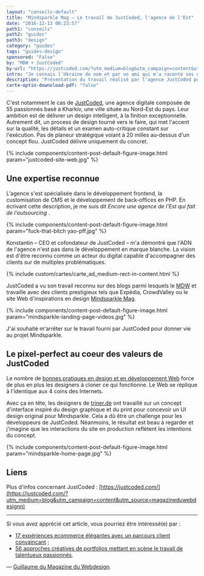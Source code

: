 ```yaml
---
layout: "conseils-default"
title: "Mindsparkle Mag – Le travail de JustCoded, l'agence de l'Est"
date: "2016-12-13 00:23:57"
path1: "conseils"
path2: "guides"
path3: "design"
category: "guides"
tags: "guides-design"
sponsored: "False"
by: "MDW + JustCoded"
by-url: "https://justcoded.com/?utm_medium=blog&utm_campaign=content&utm_source=magazineduwebdesign"
intro: "Je connais l'Ukraine de nom et par un ami qui m'a raconté ses nombreuses péripéties à Odessa – une belle ville bordée par la Mer Noire. Ce grand pays est le théâtre d'une renaissance créatives intense depuis la fin des années 2000. De nombreux acteurs du design et du développement Web sont établis en Ukraine. Il suffit de faire un tour sur Dribbble et Behance pour s'en rendre compte."
description: "Présentation du travail réalisé par l'agence JustCoded pour Mindsparkle Mag."
carte-optin-downoload-pdf: "false"
---
```

C'est notamment le cas de [JustCoded](https://justcoded.com/?utm_medium=blog&utm_campaign=content&utm_source=magazineduwebdesign), une agence digitale composée de 55 passionnés basé à Kharkiv, une ville située au Nord-Est du pays. Leur ambition est de délivrer un design intelligent, à la finition exceptionnelle. Autrement dit, un process de design tourné vers le faire, qui met l'accent sur la qualité, les détails et un examen auto-critique constant sur l'exécution. Pas de planeur stratégique volant à 20 milles au-dessus d'un concept flou. JustCoded délivre uniquement du concret.

{% include components/content-post-default-figure-image.html param="justcoded-site-web.jpg" %}

## Une expertise reconnue

L'agence s'est spécialisée dans le développement frontend, la customisation de CMS et le développement de back-offices en PHP. En écrivant cette description, je me suis dit _Encore une agence de l'Est qui fait de l'outsourcing_ .

{% include components/content-post-default-figure-image.html param="fuck-that-bitch yao-pff.jpg" %}

Konstantin – CEO et cofondateur de JustCoded – m'a démontré que l'ADN de l'agence n'est pas dans le développement en marque blanche. La vision est d'être reconnu comme un acteur du digital capable d'accompagner des clients sur de multiples problématiques.

{% include custom/cartes/carte_ad_medium-rect-in-content.html %}

JustCoded a vu son travail reconnu sur des blogs parmi lesquels le [MDW](http://www.magazineduwebdesign.com/) et travaille avec des clients prestigieux tels que Expédia, CrowdValley ou le site Web d'inspirations en design [Mindsparkle Mag](http://mindsparklemag.com/).

{% include components/content-post-default-figure-image.html param="mindsparkle-landing-page-videos.jpg" %}

J'ai souhaité m'arrêter sur le travail fourni par JustCoded pour donner vie au projet Mindsparkle.

## Le pixel-perfect au coeur des valeurs de JustCoded

Le nombre de [bonnes pratiques en design et en développement Web](http://www.magazineduwebdesign.com/conseils/guides/) force de plus en plus les designers à cloner ce qui fonctionne. Le Web se réplique à l'identique aux 4 coins des Internets.

Avec ça en tête, les designers de [triner.de](http://triner.de) ont travaillé sur un concept d'interface inspiré du design graphique et du print pour concevoir un UI design original pour Mindsparkle. Cela a dû être un challenge pour les développeurs de JustCoded. Néanmoins, le résultat est beau à regarder et j'imagine que les interactions du site en production reflètent les intentions du concept.

{% include components/content-post-default-figure-image.html param="mindsparkle-home-page.jpg" %}

## Liens

Plus d'infos concernant JustCoded : [https://justcoded.com/](https://justcoded.com/?utm_medium=blog&utm_campaign=content&utm_source=magazineduwebdesignn)

---

Si vous avez apprécié cet article, vous pourriez être intéressé(e) par :

-  [17 expériences ecommerce élégantes avec un parcours client convaincant](http://www.magazineduwebdesign.com/collection/17-exp-riences-ecommerce-l-gantes-novembre-2016/) ;
-  [56 approches créatives de portfolios mettant en scène le travail de talentueux passionnés](http://www.magazineduwebdesign.com/collection/56-approches-cr-atives-de-portfolios-s-lection-automne-2016/).

— [Guillaume du Magazine du Webdesign](https://www.linkedin.com/in/gpalayer).

